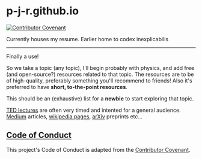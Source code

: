 # p-j-r.github.io

[![Contributor Covenant](https://img.shields.io/badge/Contributor%20Covenant-v2.0%20adopted-ff69b4.svg)](code_of_conduct.md) 


Currently houses my resume. Earlier home to codex inexplicabilis

***

Finally a use!

So we take a topic (any topic), I'll begin probably with physics, and add free (and open-source?) resources related to that topic. The resources are to be of high-quality, preferably something you'll recommend to friends! Also it's preferred to have **short, to-the-point resources**.

This should be an (exhaustive) list for a **newbie** to start exploring that topic.


[TED lectures](https://www.ted.com/) are often very timed and intented for a general audience. 
[Medium](https://medium.com/) articles, [wikipedia pages](https://wikipedia.org), [arXiv](https://arxiv.org/) preprints etc...





[Code of Conduct](https://github.com/p-j-r/p-j-r.github.io/blob/master/CODE_OF_CONDUCT.md)
----------------------

This project's Code of Conduct is adapted from the [Contributor Covenant](https://www.contributor-covenant.org/).




